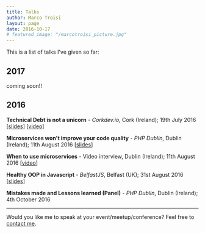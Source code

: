 ```yaml
---
title: Talks
author: Marco Troisi
layout: page
date: 2016-10-17
# featured_image: "/marcotroisi_picture.jpg"
---
```

This is a list of talks I've given so far:

## 2017

coming soon!!

## 2016

**Technical Debt is not a unicorn** - *Corkdev.io*, Cork (Ireland); 19th July 2016 [[slides](https://speakerdeck.com/marcotroisi/technical-debt-is-not-a-unicorn)] [[video](https://www.youtube.com/watch?v=YiOuOybCTzI)]

**Microservices won't improve your code quality** - *PHP Dublin*, Dublin (Ireland); 11th August 2016 [[slides](https://speakerdeck.com/marcotroisi/microservices-wont-improve-your-code-quality)]

**When to use microservices** - Video interview, Dublin (Ireland); 11th August 2016 [[video](https://www.youtube.com/watch?v=MxdynUAGQGc)]

**Healthy OOP in Javascript** - *BelfastJS*, Belfast (UK); 31st August 2016 [[slides](https://speakerdeck.com/marcotroisi/healthy-oop-in-javascript)]

**Mistakes made and Lessons learned (Panel)** - *PHP Dublin*, Dublin (Ireland); 4th October 2016

***

Would you like me to speak at your event/meetup/conference? Feel free to [contact me](http://www.marcotroisi.com/about/).
